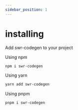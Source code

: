 ```yaml
---
sidebar_position: 1
---
```


# installing

Add swr-codegen to your project

Using npm

```bash
npm i swr-codegen
```
Using yarn

```bash
yarn add swr-codegen
```
Using pnpm

```bash
pnpm i swr-codegen
```
